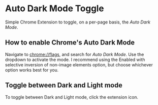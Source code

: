 # Auto Dark Mode Toggle
Simple Chrome Extension to toggle, on a per-page basis, the *Auto Dark Mode*.

## How to enable Chrome's Auto Dark Mode
Navigate to [chrome://flags](chrome://flags), and search for *Auto Dark Mode*. Use the dropdown to activate the mode. I recommend using the Enabled with selective inversion of non-image elements option, but choose whichever option works best for you.

## Toggle between Dark and Light mode
To toggle between Dark and Light mode, click the extension icon.